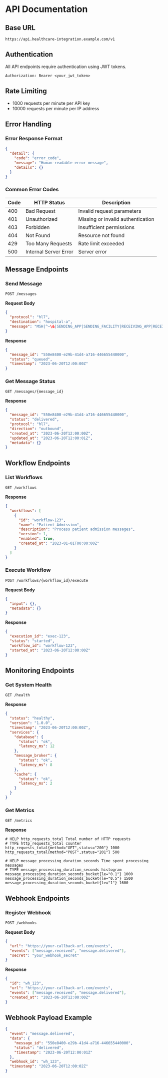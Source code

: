 # API Documentation

## Base URL
```
https://api.healthcare-integration.example.com/v1
```

## Authentication
All API endpoints require authentication using JWT tokens.

```http
Authorization: Bearer <your_jwt_token>
```

## Rate Limiting
- 1000 requests per minute per API key
- 10000 requests per minute per IP address

## Error Handling

### Error Response Format
```json
{
  "detail": {
    "code": "error_code",
    "message": "Human-readable error message",
    "details": {}
  }
}
```

### Common Error Codes
| Code | HTTP Status | Description |
|------|-------------|-------------|
| 400 | Bad Request | Invalid request parameters |
| 401 | Unauthorized | Missing or invalid authentication |
| 403 | Forbidden | Insufficient permissions |
| 404 | Not Found | Resource not found |
| 429 | Too Many Requests | Rate limit exceeded |
| 500 | Internal Server Error | Server error |

## Message Endpoints

### Send Message
```http
POST /messages
```

**Request Body**
```json
{
  "protocol": "hl7",
  "destination": "hospital-a",
  "message": "MSH|^~\&|SENDING_APP|SENDING_FACILITY|RECEIVING_APP|RECEIVING_FACILITY|20230620120000||ADT^A01|MSG00001|P|2.3"
}
```

**Response**
```json
{
  "message_id": "550e8400-e29b-41d4-a716-446655440000",
  "status": "queued",
  "timestamp": "2023-06-20T12:00:00Z"
}
```

### Get Message Status
```http
GET /messages/{message_id}
```

**Response**
```json
{
  "message_id": "550e8400-e29b-41d4-a716-446655440000",
  "status": "delivered",
  "protocol": "hl7",
  "direction": "outbound",
  "created_at": "2023-06-20T12:00:00Z",
  "updated_at": "2023-06-20T12:00:01Z",
  "metadata": {}
}
```

## Workflow Endpoints

### List Workflows
```http
GET /workflows
```

**Response**
```json
{
  "workflows": [
    {
      "id": "workflow-123",
      "name": "Patient Admission",
      "description": "Process patient admission messages",
      "version": 1,
      "enabled": true,
      "created_at": "2023-01-01T00:00:00Z"
    }
  ]
}
```

### Execute Workflow
```http
POST /workflows/{workflow_id}/execute
```

**Request Body**
```json
{
  "input": {},
  "metadata": {}
}
```

**Response**
```json
{
  "execution_id": "exec-123",
  "status": "started",
  "workflow_id": "workflow-123",
  "started_at": "2023-06-20T12:00:00Z"
}
```

## Monitoring Endpoints

### Get System Health
```http
GET /health
```

**Response**
```json
{
  "status": "healthy",
  "version": "1.0.0",
  "timestamp": "2023-06-20T12:00:00Z",
  "services": {
    "database": {
      "status": "ok",
      "latency_ms": 12
    },
    "message_broker": {
      "status": "ok",
      "latency_ms": 8
    },
    "cache": {
      "status": "ok",
      "latency_ms": 2
    }
  }
}
```

### Get Metrics
```http
GET /metrics
```

**Response**
```
# HELP http_requests_total Total number of HTTP requests
# TYPE http_requests_total counter
http_requests_total{method="GET",status="200"} 1000
http_requests_total{method="POST",status="201"} 500

# HELP message_processing_duration_seconds Time spent processing messages
# TYPE message_processing_duration_seconds histogram
message_processing_duration_seconds_bucket{le="0.1"} 1000
message_processing_duration_seconds_bucket{le="0.5"} 1500
message_processing_duration_seconds_bucket{le="1"} 1600
```

## Webhook Endpoints

### Register Webhook
```http
POST /webhooks
```

**Request Body**
```json
{
  "url": "https://your-callback-url.com/events",
  "events": ["message.received", "message.delivered"],
  "secret": "your_webhook_secret"
}
```

**Response**
```json
{
  "id": "wh_123",
  "url": "https://your-callback-url.com/events",
  "events": ["message.received", "message.delivered"],
  "created_at": "2023-06-20T12:00:00Z"
}
```

## Webhook Payload Example
```json
{
  "event": "message.delivered",
  "data": {
    "message_id": "550e8400-e29b-41d4-a716-446655440000",
    "status": "delivered",
    "timestamp": "2023-06-20T12:00:01Z"
  },
  "webhook_id": "wh_123",
  "timestamp": "2023-06-20T12:00:02Z"
}
```
